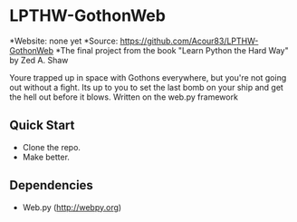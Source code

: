 LPTHW-GothonWeb
===============

*Website: none yet
*Source: https://github.com/Acour83/LPTHW-GothonWeb
*The final project from the book "Learn Python the Hard Way" by Zed A. Shaw

Youre trapped up in space with Gothons everywhere, but you're not going out without a fight. Its up to you to set the last bomb on your ship and get the hell out before it blows.
Written on the web.py framework

## Quick Start
- Clone the repo.
- Make better.

## Dependencies
- Web.py (http://webpy.org)